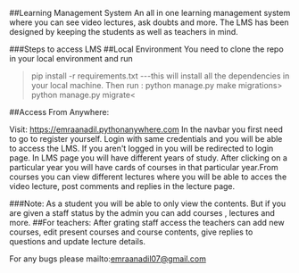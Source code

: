 ##Learning Management System
An all in one learning management system where you can see video lectures, ask doubts and more.
The LMS has been designed by keeping the students as well as teachers in mind.

###Steps to access LMS
##Local Environment
You need to clone the repo in your local environment and run 
> pip install -r requirements.txt
 ---this will install all the dependencies in your local machine. Then run :
>python manage.py make migrations>
>python manage.py migrate<

##Access From Anywhere:

Visit: https://emraanadil.pythonanywhere.com
In the navbar you first need to go to register yourself. Login with same credentials and you will be able to access the LMS. If you aren't logged in you will be redirected to login page. In LMS page you will have different years of study. After clicking on a particular year you will have cards of courses in that particular year.From courses you can view different lectures where you will be able to acces the video lecture, post comments and replies in the lecture page.

###Note: 
As a student you will be able to only view the contents. But if you are given a staff status by the admin you can add courses , lectures and more.
##For teachers:
After grating staff access the teachers can add new courses, edit present courses and course contents, give replies to questions and update lecture details.


For any bugs please mailto:emraanadil07@gmail.com
